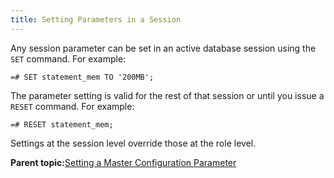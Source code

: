 ```yaml
---
title: Setting Parameters in a Session 
---
```


Any session parameter can be set in an active database session using the `SET` command. For example:

```
=# SET statement_mem TO '200MB';
```

The parameter setting is valid for the rest of that session or until you issue a `RESET` command. For example:

```
=# RESET statement_mem;
```

Settings at the session level override those at the role level.

**Parent topic:**[Setting a Master Configuration Parameter](../topics/g-setting-a-master-configuration-parameter.html)

